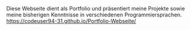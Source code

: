 Diese Webseite dient als Portfolio und präsentiert meine Projekte sowie meine bisherigen Kenntnisse in verschiedenen Programmiersprachen.
https://codeuser94-31.github.io/Portfolio-Webseite/
